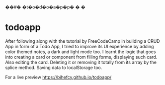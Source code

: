 ��#� �t�o�d�o�a�p�p�
�
�
# todoapp

After following along with the tutorial by FreeCodeCamp in building a CRUD App in form of a Todo App, I tried to improve its UI experience by adding color themed notes, a dark and light mode too.
I learnt the logic that goes into creating a card or component from filling forms, displaying such card. Also editing the card. Deleting it or removing it totally from its array by the splice method. 
Saving data to localStorage too.

For a live preview https://bihefcy.github.io/todoapp/
